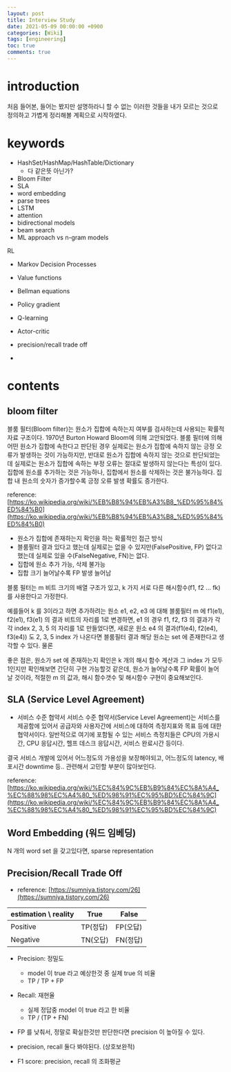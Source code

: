 ```yaml
---
layout: post
title: Interview Study
date: 2021-05-09 00:00:00 +0900
categories: [Wiki]
tags: [engineering]
toc: true
comments: true
---
```


# introduction

처음 들어본, 들어는 봤지만 설명하라니 할 수 없는 이러한 것들을 내가 모르는 것으로 정의하고 가볍게 정리해볼 계획으로 시작하였다.

# keywords

- HashSet/HashMap/HashTable/Dictionary
    - 다 같은뜻 아닌가?
- Bloom Filter
- SLA
- word embedding
- parse trees
- LSTM
- attention
- bidirectional models
- beam search
- ML approach vs n-gram models

RL
- Markov Decision Processes
- Value functions
- Bellman equations
- Policy gradient
- Q-learning
- Actor-critic

- precision/recall trade off
- 

# contents

## bloom filter

블룸 필터(Bloom filter)는 원소가 집합에 속하는지 여부를 검사하는데 사용되는 확률적 자료 구조이다. 1970년 Burton Howard Bloom에 의해 고안되었다. 블룸 필터에 의해 어떤 원소가 집합에 속한다고 판단된 경우 실제로는 원소가 집합에 속하지 않는 긍정 오류가 발생하는 것이 가능하지만, 반대로 원소가 집합에 속하지 않는 것으로 판단되었는데 실제로는 원소가 집합에 속하는 부정 오류는 절대로 발생하지 않는다는 특성이 있다. 집합에 원소를 추가하는 것은 가능하나, 집합에서 원소를 삭제하는 것은 불가능하다. 집합 내 원소의 숫자가 증가할수록 긍정 오류 발생 확률도 증가한다.

reference: [https://ko.wikipedia.org/wiki/%EB%B8%94%EB%A3%B8_%ED%95%84%ED%84%B0](https://ko.wikipedia.org/wiki/%EB%B8%94%EB%A3%B8_%ED%95%84%ED%84%B0)

- 원소가 집합에 존재하는지 확인을 하는 확률적인 접근 방식
- 블룸필터 결과 있다고 했는데 실제로는 없을 수 있지만(FalsePositive, FP) 없다고 했는데 실제로 있을 수(FalseNegative, FN)는 없다. 
- 집합에 원소 추가 가능, 삭제 불가능
- 집합 크기 늘어날수록 FP 발생 늘어남

블룸 필터는 m 비트 크기의 배열 구조가 있고, k 가지 서로 다른 해시함수(f1, f2 ... fk)를 사용한다고 가정한다.

예를들어 k 를 3이라고 하면 추가하려는 원소 e1, e2, e3 에 대해 블룸필터 m 에 f1(e1), f2(e1), f3(e1) 의 결과 비트의 자리를 1로 변경하면, e1 의 경우 f1, f2, f3 의 결과가 각각 index 2, 3, 5 의 자리를 1로 만들었다면, 새로운 원소 e4 의 결과(f1(e4), f2(e4), f3(e4)) 도 2, 3, 5 index 가 나온다면 블룸필터 결과 해당 원소는 set 에 존재한다고 생각할 수 있다. 물론 

좋은 점은, 원소가 set 에 존재하는지 확인은 k 개의 해시 함수 계산과 그 index 가 모두 1인지만 확인해보면 간단히 구현 가능할것 같은데, 원소가 늘어날수록 FP 확률이 늘어날 것이라, 적절한 m 의 값과, 해시 함수갯수 및 해시함수 구현이 중요해보인다.

## SLA (Service Level Agreement)

- 서비스 수준 협약서
서비스 수준 협약서(Service Level Agreement)는 서비스를 제공함에 있어서 공급자와 사용자간에 서비스에 대하여 측정지표와 목표 등에 대한 협약서이다. 일반적으로 여기에 포함될 수 있는 서비스 측정치들은 CPU의 가용시간, CPU 응답시간, 헬프 데스크 응답시간, 서비스 완료시간 등이다.

결국 서비스 개발에 있어서 어느정도의 가용성을 보장해야되고, 어느정도의 latency, 배포시간 downtime 등.. 관련해서 고민할 부분이 많아보인다.

reference: [https://ko.wikipedia.org/wiki/%EC%84%9C%EB%B9%84%EC%8A%A4_%EC%88%98%EC%A4%80_%ED%98%91%EC%95%BD%EC%84%9C](https://ko.wikipedia.org/wiki/%EC%84%9C%EB%B9%84%EC%8A%A4_%EC%88%98%EC%A4%80_%ED%98%91%EC%95%BD%EC%84%9C)

## Word Embedding (워드 임베딩)

N 개의 word set 을 갖고있다면, sparse representation 

## Precision/Recall Trade Off

- reference: [https://sumniya.tistory.com/26](https://sumniya.tistory.com/26)

| estimation \ reality  | True | False |
| --- | --- | --- |
| Positive | TP(정답) | FP(오답) |
| Negative | TN(오답) | FN(정답) |

- Precision: 정밀도
    - model 이 true 라고 예상한것 중 실제 true 의 비율
    - TP / TP + FP
- Recall: 재현율
    - 실제 정답중 model 이 true 라고 한 비율
    - TP / (TP + FN)

- FP 를 낮춰서, 정말로 확실한것만 판단한다면 precision 이 높아질 수 있다.
- precision, recall 둘다 봐야된다. (상호보완적)

- F1 score: precision, recall 의 조화평균


